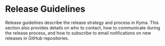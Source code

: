 # Release Guidelines

Release guidelines describe the release strategy and process in Kyma. This section also provides details on who to contact, how to communicate during the release process, and how to subscribe to email notifications on new releases in GitHub repositories.
